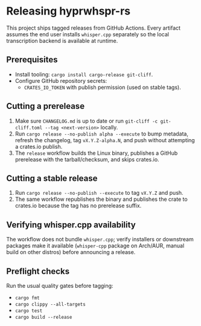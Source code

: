 # Releasing hyprwhspr-rs

This project ships tagged releases from GitHub Actions. Every artifact assumes the end user installs `whisper.cpp` separately so the local transcription backend is available at runtime.

## Prerequisites

- Install tooling: `cargo install cargo-release git-cliff`.
- Configure GitHub repository secrets:
  - `CRATES_IO_TOKEN` with publish permission (used on stable tags).

## Cutting a prerelease

1. Make sure `CHANGELOG.md` is up to date or run `git-cliff -c git-cliff.toml --tag <next-version>` locally.
2. Run `cargo release --no-publish alpha --execute` to bump metadata, refresh the changelog, tag `vX.Y.Z-alpha.N`, and push without attempting a crates.io publish.
3. The `release` workflow builds the Linux binary, publishes a GitHub prerelease with the tarball/checksum, and skips crates.io.

## Cutting a stable release

1. Run `cargo release --no-publish --execute` to tag `vX.Y.Z` and push.
2. The same workflow republishes the binary and publishes the crate to crates.io because the tag has no prerelease suffix.

## Verifying whisper.cpp availability

The workflow does not bundle `whisper.cpp`; verify installers or downstream packages make it available (`whisper-cpp` package on Arch/AUR, manual build on other distros) before announcing a release.

## Preflight checks

Run the usual quality gates before tagging:

- `cargo fmt`
- `cargo clippy --all-targets`
- `cargo test`
- `cargo build --release`
